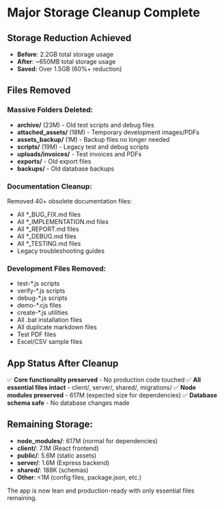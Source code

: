 # Major Storage Cleanup Complete

## Storage Reduction Achieved
- **Before**: 2.2GB total storage usage
- **After**: ~650MB total storage usage  
- **Saved**: Over 1.5GB (60%+ reduction)

## Files Removed
### Massive Folders Deleted:
- **archive/** (23M) - Old test scripts and debug files
- **attached_assets/** (18M) - Temporary development images/PDFs
- **assets_backup/** (1M) - Backup files no longer needed
- **scripts/** (19M) - Legacy test and debug scripts
- **uploads/invoices/** - Test invoices and PDFs
- **exports/** - Old export files
- **backups/** - Old database backups

### Documentation Cleanup:
Removed 40+ obsolete documentation files:
- All *_BUG_FIX.md files
- All *_IMPLEMENTATION.md files  
- All *_REPORT.md files
- All *_DEBUG.md files
- All *_TESTING.md files
- Legacy troubleshooting guides

### Development Files Removed:
- test-*.js scripts
- verify-*.js scripts  
- debug-*.js scripts
- demo-*.cjs files
- create-*.js utilities
- All .bat installation files
- All duplicate markdown files
- Test PDF files
- Excel/CSV sample files

## App Status After Cleanup
✅ **Core functionality preserved** - No production code touched
✅ **All essential files intact** - client/, server/, shared/, migrations/
✅ **Node modules preserved** - 617M (expected size for dependencies)
✅ **Database schema safe** - No database changes made

## Remaining Storage:
- **node_modules/**: 617M (normal for dependencies)
- **client/**: 7.1M (React frontend)
- **public/**: 5.6M (static assets)  
- **server/**: 1.6M (Express backend)
- **shared/**: 188K (schemas)
- **Other**: <1M (config files, package.json, etc.)

The app is now lean and production-ready with only essential files remaining.